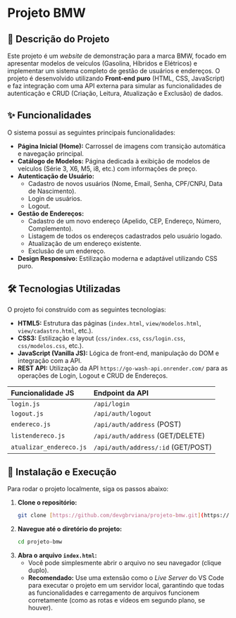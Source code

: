 # Projeto BMW

## 🚗 Descrição do Projeto

Este projeto é um *website* de demonstração para a marca BMW, focado em apresentar modelos de veículos (Gasolina, Híbridos e Elétricos) e implementar um sistema completo de gestão de usuários e endereços. O projeto é desenvolvido utilizando **Front-end puro** (HTML, CSS, JavaScript) e faz integração com uma API externa para simular as funcionalidades de autenticação e CRUD (Criação, Leitura, Atualização e Exclusão) de dados.

## ✨ Funcionalidades

O sistema possui as seguintes principais funcionalidades:

* **Página Inicial (Home):** Carrossel de imagens com transição automática e navegação principal.
* **Catálogo de Modelos:** Página dedicada à exibição de modelos de veículos (Série 3, X6, M5, i8, etc.) com informações de preço.
* **Autenticação de Usuário:**
    * Cadastro de novos usuários (Nome, Email, Senha, CPF/CNPJ, Data de Nascimento).
    * Login de usuários.
    * Logout.
* **Gestão de Endereços:**
    * Cadastro de um novo endereço (Apelido, CEP, Endereço, Número, Complemento).
    * Listagem de todos os endereços cadastrados pelo usuário logado.
    * Atualização de um endereço existente.
    * Exclusão de um endereço.
* **Design Responsivo:** Estilização moderna e adaptável utilizando CSS puro.

## 🛠️ Tecnologias Utilizadas

O projeto foi construído com as seguintes tecnologias:

* **HTML5:** Estrutura das páginas (`index.html`, `view/modelos.html`, `view/cadastro.html`, etc.).
* **CSS3:** Estilização e layout (`css/index.css`, `css/login.css`, `css/modelos.css`, etc.).
* **JavaScript (Vanilla JS):** Lógica de front-end, manipulação do DOM e integração com a API.
* **REST API:** Utilização da API `https://go-wash-api.onrender.com/` para as operações de Login, Logout e CRUD de Endereços.

| Funcionalidade JS | Endpoint da API |
| :--- | :--- |
| `login.js` | `/api/login` |
| `logout.js` | `/api/auth/logout` |
| `endereco.js` | `/api/auth/address` (POST) |
| `listendereco.js` | `/api/auth/address` (GET/DELETE) |
| `atualizar_endereco.js` | `/api/auth/address/:id` (GET/POST) |


## 🚀 Instalação e Execução

Para rodar o projeto localmente, siga os passos abaixo:

1.  **Clone o repositório:**
    ```bash
    git clone [https://github.com/devgbrviana/projeto-bmw.git](https://github.com/devgbrviana/projeto-bmw.git)
    ```
2.  **Navegue até o diretório do projeto:**
    ```bash
    cd projeto-bmw
    ```
3.  **Abra o arquivo `index.html`:**
    * Você pode simplesmente abrir o arquivo no seu navegador (clique duplo).
    * **Recomendado:** Use uma extensão como o *Live Server* do VS Code para executar o projeto em um servidor local, garantindo que todas as funcionalidades e carregamento de arquivos funcionem corretamente (como as rotas e vídeos em segundo plano, se houver).
